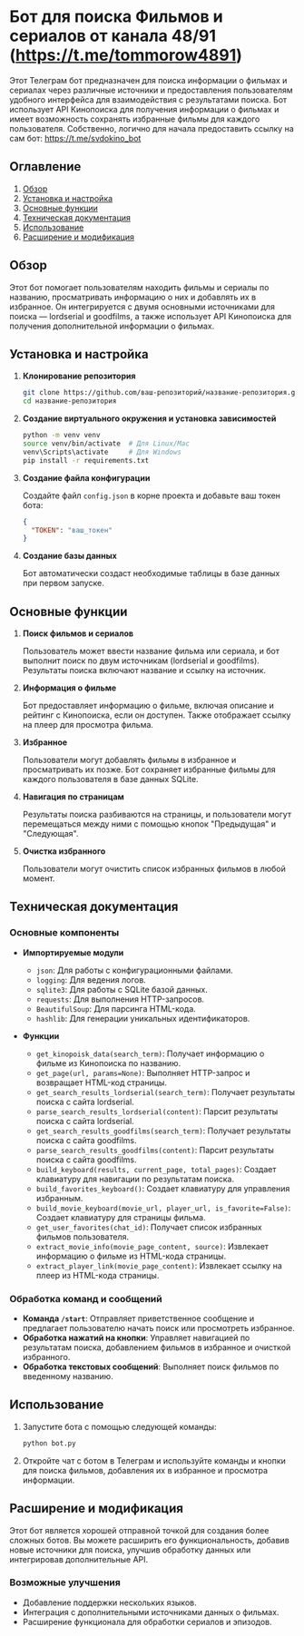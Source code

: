 # Бот для поиска Фильмов и сериалов от канала 48/91 (https://t.me/tommorow4891) 

Этот Телеграм бот предназначен для поиска информации о фильмах и сериалах через различные источники и предоставления пользователям удобного интерфейса для взаимодействия с результатами поиска. Бот использует API Кинопоиска для получения информации о фильмах и имеет возможность сохранять избранные фильмы для каждого пользователя. Собственно, логично для начала предоставить ссылку на сам бот: https://t.me/svdokino_bot

## Оглавление

1. [Обзор](#обзор)
2. [Установка и настройка](#установка-и-настройка)
3. [Основные функции](#основные-функции)
4. [Техническая документация](#техническая-документация)
5. [Использование](#использование)
6. [Расширение и модификация](#расширение-и-модификация)


## Обзор

Этот бот помогает пользователям находить фильмы и сериалы по названию, просматривать информацию о них и добавлять их в избранное. Он интегрируется с двумя основными источниками для поиска — lordserial и goodfilms, а также использует API Кинопоиска для получения дополнительной информации о фильмах.

## Установка и настройка

1. **Клонирование репозитория**

   ```bash
   git clone https://github.com/ваш-репозиторий/название-репозитория.git
   cd название-репозитория
   ```

2. **Создание виртуального окружения и установка зависимостей**

   ```bash
   python -m venv venv
   source venv/bin/activate  # Для Linux/Mac
   venv\Scripts\activate     # Для Windows
   pip install -r requirements.txt
   ```

3. **Создание файла конфигурации**

   Создайте файл `config.json` в корне проекта и добавьте ваш токен бота:

   ```json
   {
     "TOKEN": "ваш_токен"
   }
   ```

4. **Создание базы данных**

   Бот автоматически создаст необходимые таблицы в базе данных при первом запуске.

## Основные функции

1. **Поиск фильмов и сериалов**
   
   Пользователь может ввести название фильма или сериала, и бот выполнит поиск по двум источникам (lordserial и goodfilms). Результаты поиска включают название и ссылку на источник.

2. **Информация о фильме**

   Бот предоставляет информацию о фильме, включая описание и рейтинг с Кинопоиска, если он доступен. Также отображает ссылку на плеер для просмотра фильма.

3. **Избранное**

   Пользователи могут добавлять фильмы в избранное и просматривать их позже. Бот сохраняет избранные фильмы для каждого пользователя в базе данных SQLite.

4. **Навигация по страницам**

   Результаты поиска разбиваются на страницы, и пользователи могут перемещаться между ними с помощью кнопок "Предыдущая" и "Следующая".

5. **Очистка избранного**

   Пользователи могут очистить список избранных фильмов в любой момент.

## Техническая документация

### Основные компоненты

- **Импортируемые модули**
  - `json`: Для работы с конфигурационными файлами.
  - `logging`: Для ведения логов.
  - `sqlite3`: Для работы с SQLite базой данных.
  - `requests`: Для выполнения HTTP-запросов.
  - `BeautifulSoup`: Для парсинга HTML-кода.
  - `hashlib`: Для генерации уникальных идентификаторов.

- **Функции**
  - `get_kinopoisk_data(search_term)`: Получает информацию о фильме из Кинопоиска по названию.
  - `get_page(url, params=None)`: Выполняет HTTP-запрос и возвращает HTML-код страницы.
  - `get_search_results_lordserial(search_term)`: Получает результаты поиска с сайта lordserial.
  - `parse_search_results_lordserial(content)`: Парсит результаты поиска с сайта lordserial.
  - `get_search_results_goodfilms(search_term)`: Получает результаты поиска с сайта goodfilms.
  - `parse_search_results_goodfilms(content)`: Парсит результаты поиска с сайта goodfilms.
  - `build_keyboard(results, current_page, total_pages)`: Создает клавиатуру для навигации по результатам поиска.
  - `build_favorites_keyboard()`: Создает клавиатуру для управления избранным.
  - `build_movie_keyboard(movie_url, player_url, is_favorite=False)`: Создает клавиатуру для страницы фильма.
  - `get_user_favorites(chat_id)`: Получает список избранных фильмов пользователя.
  - `extract_movie_info(movie_page_content, source)`: Извлекает информацию о фильме из HTML-кода страницы.
  - `extract_player_link(movie_page_content)`: Извлекает ссылку на плеер из HTML-кода страницы.

### Обработка команд и сообщений

- **Команда `/start`**: Отправляет приветственное сообщение и предлагает пользователю начать поиск или просмотреть избранное.
- **Обработка нажатий на кнопки**: Управляет навигацией по результатам поиска, добавлением фильмов в избранное и очисткой избранного.
- **Обработка текстовых сообщений**: Выполняет поиск фильмов по введенному названию.

## Использование

1. Запустите бота с помощью следующей команды:

   ```bash
   python bot.py
   ```

2. Откройте чат с ботом в Телеграм и используйте команды и кнопки для поиска фильмов, добавления их в избранное и просмотра информации.

## Расширение и модификация

Этот бот является хорошей отправной точкой для создания более сложных ботов. Вы можете расширить его функциональность, добавив новые источники для поиска, улучшив обработку данных или интегрировав дополнительные API.

### Возможные улучшения

- Добавление поддержки нескольких языков.
- Интеграция с дополнительными источниками данных о фильмах.
- Расширение функционала для обработки сериалов и эпизодов.
